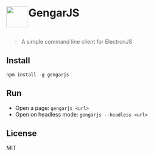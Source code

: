 # <img src="http://cdn.bulbagarden.net/upload/thumb/c/c6/094Gengar.png/250px-094Gengar.png" width="55" align="left">GengarJS
<br>

> A simple command line client for ElectronJS

## Install
`npm install -g gengarjs`

## Run
- Open a page: `gengarjs <url>`
- Open on headless mode: `gengarjs --headless <url>`

## License
MIT
